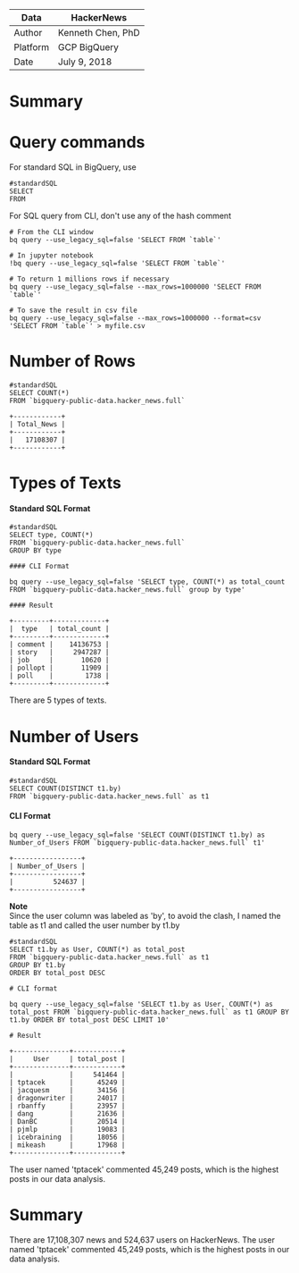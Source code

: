 |Data | HackerNews |
|---------|-------------|
|Author | Kenneth Chen, PhD|
|Platform | GCP BigQuery |
|Date | July 9, 2018 |

# Summary

# Query commands
For standard SQL in BigQuery, use 
```
#standardSQL
SELECT
FROM
```

For SQL query from CLI, don't use any of the hash comment
```
# From the CLI window
bq query --use_legacy_sql=false 'SELECT FROM `table`'

# In jupyter notebook
!bq query --use_legacy_sql=false 'SELECT FROM `table`'

# To return 1 millions rows if necessary 
bq query --use_legacy_sql=false --max_rows=1000000 'SELECT FROM `table`' 

# To save the result in csv file
bq query --use_legacy_sql=false --max_rows=1000000 --format=csv 'SELECT FROM `table`' > myfile.csv
```


# Number of Rows
```
#standardSQL
SELECT COUNT(*)
FROM `bigquery-public-data.hacker_news.full` 
```

```
+------------+
| Total_News |
+------------+
|   17108307 |
+------------+
```

# Types of Texts
#### Standard SQL Format  
```
#standardSQL  
SELECT type, COUNT(*)  
FROM `bigquery-public-data.hacker_news.full`   
GROUP BY type  

#### CLI Format  

bq query --use_legacy_sql=false 'SELECT type, COUNT(*) as total_count FROM `bigquery-public-data.hacker_news.full` group by type'

#### Result 

+---------+-------------+
|  type   | total_count |
+---------+-------------+
| comment |    14136753 |
| story   |     2947287 |
| job     |       10620 |
| pollopt |       11909 |
| poll    |        1738 |
+---------+-------------+
```
There are 5 types of texts.  

# Number of Users
#### Standard SQL Format  
```
#standardSQL
SELECT COUNT(DISTINCT t1.by)
FROM `bigquery-public-data.hacker_news.full` as t1
```

#### CLI Format  
```
bq query --use_legacy_sql=false 'SELECT COUNT(DISTINCT t1.by) as Number_of_Users FROM `bigquery-public-data.hacker_news.full` t1'
```

```
+-----------------+
| Number_of_Users |
+-----------------+
|          524637 |
+-----------------+
```

**Note**  
Since the user column was labeled as 'by', to avoid the clash, I named the table as t1 and called the user number by t1.by

```
#standardSQL
SELECT t1.by as User, COUNT(*) as total_post
FROM `bigquery-public-data.hacker_news.full` as t1 
GROUP BY t1.by
ORDER BY total_post DESC

# CLI format

bq query --use_legacy_sql=false 'SELECT t1.by as User, COUNT(*) as total_post FROM `bigquery-public-data.hacker_news.full` as t1 GROUP BY t1.by ORDER BY total_post DESC LIMIT 10'

# Result

+--------------+------------+
|     User     | total_post |
+--------------+------------+
|              |     541464 |
| tptacek      |      45249 |
| jacquesm     |      34156 |
| dragonwriter |      24017 |
| rbanffy      |      23957 |
| dang         |      21636 |
| DanBC        |      20514 |
| pjmlp        |      19083 |
| icebraining  |      18056 |
| mikeash      |      17968 |
+--------------+------------+
```
The user named 'tptacek' commented 45,249 posts, which is the highest posts in our data analysis. 

# Summary
There are 17,108,307 news and 524,637 users on HackerNews. The user named 'tptacek' commented 45,249 posts, which is the highest posts in our data analysis.

